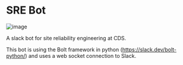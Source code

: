 # SRE Bot

![image](https://user-images.githubusercontent.com/70960477/156048600-e15ff3b1-513c-4fa7-ac96-e3704f7920e0.png)

A slack bot for site reliability engineering at CDS. 

This bot is using the Bolt framework in python (https://slack.dev/bolt-python/) and uses a web socket connection to Slack.
